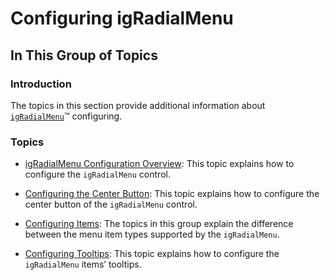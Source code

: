 ﻿<!--
|metadata|
{
    "fileName": "igradialmenu-configuring",
    "controlName": "igRadialMenu",
    "tags": []
}
|metadata|
-->

# Configuring igRadialMenu

## In This Group of Topics
### Introduction

The topics in this section provide additional information about [`igRadialMenu`](%%jQueryApiUrl%%/ui.igRadialMenu#options)™ configuring.

### Topics

- [igRadialMenu Configuration Overview](igRadialMenu-Configuration-Overview.html): This topic explains how to configure the `igRadialMenu` control.

- [Configuring the Center Button](igRadialMenu-Configuring-Center-Button.html): This topic explains how to configure the center button of the `igRadialMenu` control.

- [Configuring Items](igRadialMenu-Configuring-Items.html): The topics in this group explain the difference between the menu item types supported by the `igRadialMenu`.

- [Configuring Tooltips](igRadialMenu-Configuring-Tooltips.html): This topic explains how to configure the `igRadialMenu` items’ tooltips.





 

 


